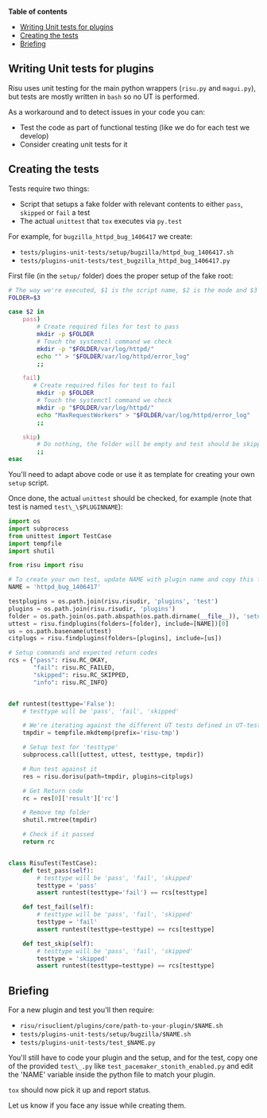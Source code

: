 **Table of contents**

<!-- TOC depthfrom:1 insertanchor:false orderedlist:false -->

- [Writing Unit tests for plugins](#writing-unit-tests-for-plugins)
- [Creating the tests](#creating-the-tests)
- [Briefing](#briefing)

<!-- /TOC -->

## Writing Unit tests for plugins

Risu uses unit testing for the main python wrappers (`risu.py` and `magui.py`), but tests are mostly written in `bash` so no UT is performed.

As a workaround and to detect issues in your code you can:

- Test the code as part of functional testing (like we do for each test we develop)
- Consider creating unit tests for it

## Creating the tests

Tests require two things:

- Script that setups a fake folder with relevant contents to either `pass`, `skipped` or `fail` a test
- The actual `unittest` that `tox` executes via `py.test`

For example, for `bugzilla_httpd_bug_1406417` we create:

- `tests/plugins-unit-tests/setup/bugzilla/httpd_bug_1406417.sh`
- `tests/plugins-unit-tests/test_bugzilla_httpd_bug_1406417.py`

First file (in the `setup/` folder) does the proper setup of the fake root:

```sh
# The way we're executed, $1 is the script name, $2 is the mode and $3 is the folder
FOLDER=$3

case $2 in
    pass)
        # Create required files for test to pass
        mkdir -p $FOLDER
        # Touch the systemctl command we check
        mkdir -p "$FOLDER/var/log/httpd/"
        echo "" > "$FOLDER/var/log/httpd/error_log"
        ;;

    fail)
       # Create required files for test to fail
        mkdir -p $FOLDER
        # Touch the systemctl command we check
        mkdir -p "$FOLDER/var/log/httpd/"
        echo "MaxRequestWorkers" > "$FOLDER/var/log/httpd/error_log"
        ;;

    skip)
        # Do nothing, the folder will be empty and test should be skipped
        ;;
esac
```

You'll need to adapt above code or use it as template for creating your own `setup` script.

Once done, the actual `unittest` should be checked, for example (note that test is named `test\_\$PLUGINNAME`):

```py
import os
import subprocess
from unittest import TestCase
import tempfile
import shutil

from risu import risu

# To create your own test, update NAME with plugin name and copy this file to test_$NAME.py
NAME = 'httpd_bug_1406417'

testplugins = os.path.join(risu.risudir, 'plugins', 'test')
plugins = os.path.join(risu.risudir, 'plugins')
folder = os.path.join(os.path.abspath(os.path.dirname(__file__)), 'setup')
uttest = risu.findplugins(folders=[folder], include=[NAME])[0]
us = os.path.basename(uttest)
citplugs = risu.findplugins(folders=[plugins], include=[us])

# Setup commands and expected return codes
rcs = {"pass": risu.RC_OKAY,
       "fail": risu.RC_FAILED,
       "skipped": risu.RC_SKIPPED,
       "info": risu.RC_INFO}


def runtest(testtype='False'):
    # testtype will be 'pass', 'fail', 'skipped'

    # We're iterating against the different UT tests defined in UT-tests folder
    tmpdir = tempfile.mkdtemp(prefix='risu-tmp')

    # Setup test for 'testtype'
    subprocess.call([uttest, uttest, testtype, tmpdir])

    # Run test against it
    res = risu.dorisu(path=tmpdir, plugins=citplugs)

    # Get Return code
    rc = res[0]['result']['rc']

    # Remove tmp folder
    shutil.rmtree(tmpdir)

    # Check if it passed
    return rc


class RisuTest(TestCase):
    def test_pass(self):
        # testtype will be 'pass', 'fail', 'skipped'
        testtype = 'pass'
        assert runtest(testtype='fail') == rcs[testtype]

    def test_fail(self):
        # testtype will be 'pass', 'fail', 'skipped'
        testtype = 'fail'
        assert runtest(testtype=testtype) == rcs[testtype]

    def test_skip(self):
        # testtype will be 'pass', 'fail', 'skipped'
        testtype = 'skipped'
        assert runtest(testtype=testtype) == rcs[testtype]
```

## Briefing

For a new plugin and test you'll then require:

- `risu/risuclient/plugins/core/path-to-your-plugin/$NAME.sh`
- `tests/plugins-unit-tests/setup/bugzilla/$NAME.sh`
- `tests/plugins-unit-tests/test_$NAME.py`

You'll still have to code your plugin and the setup, and for the test, copy one of the provided `test\_.py` like `test_pacemaker_stonith_enabled.py`
and edit the 'NAME' variable inside the python file to match your plugin.

`tox` should now pick it up and report status.

Let us know if you face any issue while creating them.
